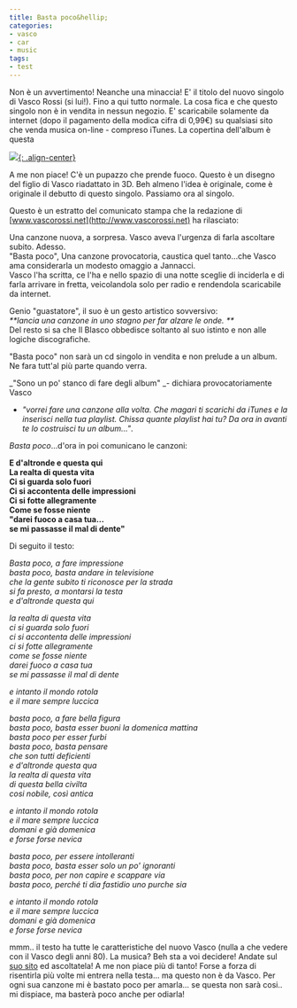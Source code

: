 ```yaml
---
title: Basta poco&hellip;
categories:
- vasco
- car
- music
tags:
- test
---
```

Non è un avvertimento! Neanche una minaccia! E' il titolo del nuovo singolo di
Vasco Rossi (si lui!). Fino a qui tutto normale. La cosa fica e che questo
singolo non è in vendita in nessun negozio. E' scaricabile solamente da
internet (dopo il pagamento della modica cifra di 0,99€) su qualsiasi sito che
venda musica on-line - compreso iTunes. La copertina dell'album è questa

[![]({{site.url}}/images/1912007211830.jpg){: .align-center}]({{site.url}}/images/1912007211830.jpg)

A me non piace! C'è un pupazzo che prende fuoco. Questo è un disegno del
figlio di Vasco riadattato in 3D. Beh almeno l'idea è originale, come è
originale il debutto di questo singolo. Passiamo ora al singolo.  
  
Questo è un estratto del comunicato stampa che la redazione di
[www.vascorossi.net](http://www.vascorossi.net) ha rilasciato:  

Una canzone nuova, a sorpresa. Vasco aveva l'urgenza di farla ascoltare
subito. Adesso.    
"Basta poco", Una canzone provocatoria, caustica quel tanto…che Vasco ama
considerarla un modesto omaggio a Jannacci.  
Vasco l'ha scritta, ce l'ha e nello spazio di una notte sceglie di inciderla e
di farla arrivare in fretta, veicolandola solo per radio e rendendola
scaricabile da internet.

Genio "guastatore", il suo è un gesto artistico sovversivo:    
_**lancia una canzone in uno stagno per far alzare le onde. **_    
Del resto si sa che Il Blasco obbedisce soltanto al suo istinto e non alle
logiche discografiche.  
  
"Basta poco" non sarà un cd singolo in vendita e non prelude a un album. Ne
fara tutt'al più parte quando verra.  
  
_"Sono un po' stanco di fare degli album" _- dichiara provocatoriamente Vasco
- _"vorrei fare una canzone alla volta. Che magari ti scarichi da iTunes e la
inserisci nella tua playlist. Chissa quante playlist hai tu? Da ora in avanti
te lo costruisci tu un album…"_.  
  
_Basta poco_...d'ora in poi comunicano le canzoni:  
  
__E d'altronde e questa qui  
La realta di questa vita  
Ci si guarda solo fuori  
Ci si accontenta delle impressioni  
Ci si fotte allegramente  
Come se fosse niente  
"darei fuoco a casa tua…  
se mi passasse il mal di dente"__  

Di seguito il testo:  
  
_Basta poco, a fare impressione  
basta poco, basta andare in televisione  
che la gente subito ti riconosce per la strada  
si fa presto, a montarsi la testa  
e d'altronde questa qui_    
  
_la realta di questa vita  
ci si guarda solo fuori  
ci si accontenta delle impressioni  
ci si fotte allegramente  
come se fosse niente  
darei fuoco a casa tua  
se mi passasse il mal di dente_  
  
_e intanto il mondo rotola  
e il mare sempre luccica_  
  
_basta poco, a fare bella figura  
basta poco, basta esser buoni la domenica mattina  
basta poco per esser furbi  
basta poco, basta pensare  
che son tutti deficienti  
e d'altronde questa qua  
la realta di questa vita  
di questa bella civilta  
cosi nobile, così antica_  
  
_e intanto il mondo rotola  
e il mare sempre luccica  
domani e già domenica  
e forse forse nevica_  
  
_basta poco, per essere intolleranti  
basta poco, basta esser solo un po' ignoranti  
basta poco, per non capire e scappare via  
basta poco, perché ti dia fastidio uno purche sia_  
  
_e intanto il mondo rotola    
e il mare sempre luccica  
domani e già domenica  
e forse forse nevica_

mmm.. il testo ha tutte le caratteristiche del nuovo Vasco (nulla a che vedere
con il Vasco degli anni 80). La musica? Beh sta a voi decidere! Andate sul
[suo sito](http://www.vascorossi.net) ed ascoltatela! A me non piace più di
tanto! Forse a forza di risentirla più volte mi entrera nella testa... ma
questo non è da Vasco. Per ogni sua canzone mi è bastato poco per amarla... se
questa non sarà cosi.. mi dispiace, ma basterà poco anche per odiarla!